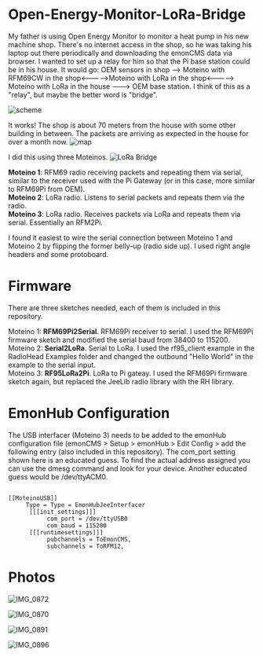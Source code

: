 # Open-Energy-Monitor-LoRa-Bridge

My father is using Open Energy Monitor to monitor a heat pump in his new machine shop. There's no internet access in the shop, so he was taking his laptop out there periodically and downloading the emonCMS data via browser. I wanted to set up a relay for him so that the Pi base station could be in his house. It would go: OEM sensors in shop --> Moteino with RFM69CW in the shop<----->Moteino with LoRa in the shop<-----> Moteino with LoRa in the house ---> OEM base station. I think of this as a "relay", but maybe the better word is "bridge".  

![scheme](https://user-images.githubusercontent.com/17953028/212793142-f43c6f35-0e1f-4bd8-a04c-65432b14b4fb.jpg)

It works! The shop is about 70 meters from the house with some other building in between. The packets are arriving as expected in the house for over a month now.
![map](https://user-images.githubusercontent.com/17953028/212793119-a436af30-64d8-4e7a-918c-144504f75a62.jpg)

I did this using three Moteinos.
![LoRa Bridge](https://user-images.githubusercontent.com/17953028/213946740-c6d2ad57-546d-475c-8f94-bcc7c9d5ef4b.jpg)

**Moteino 1**: RFM69 radio receiving packets and repeating them via serial, similar to the receiver used with the Pi Gateway (or in this case, more similar to RFM69Pi from OEM).<br>
**Moteino 2**: LoRa radio. Listens to serial packets and repeats them via the radio.<br>
**Moteino 3**: LoRa radio. Receives packets via LoRa and repeats them via serial. Essentially an RFM2Pi.<br>


I found it easiest to wire the serial connection between Moteino 1 and Moteino 2 by flipping the former belly-up (radio side up). I used right angle headers and some protoboard. 

# Firmware
There are three sketches needed, each of them is included in this repository.

Moteino 1: **RFM69Pi2Serial**. RFM69Pi receiver to serial. I used the RFM69Pi firmware sketch and modified the serial baud from 38400 to 115200.<br>
Moteino 2: **Serial2LoRa**. Serial to LoRa. I used the rf95_client example in the RadioHead Examples folder and changed the outbound "Hello World" in the example to the serial input.<br>
Moteino 3: **RF95LoRa2Pi**. LoRa to Pi gateay. I used the RFM69Pi firmware sketch again, but replaced the JeeLib radio library with the RH library.<br>

# EmonHub Configuration
The USB interfacer (Moteino 3) needs to be added to the emonHub configuration file (emonCMS > Setup > emonHub > Edit Config > add the following entry (also included in this repository). The com_port setting shown here is an educated guess. To find the actual address assigned you can use the dmesg command and look for your device.
Another educated guess would be /dev/ttyACM0.

<code>
[[MoteinoUSB]]
     Type = Type = EmonHubJeeInterfacer
      [[[init_settings]]]
           com_port = /dev/ttyUSB0 
           com_baud = 115200
      [[[runtimesettings]]]
           pubchannels = ToEmonCMS,
           subchannels = ToRFM12,
</code>

# Photos

![IMG_0872](https://user-images.githubusercontent.com/17953028/217689758-0bbb0e3f-32e4-415f-87c6-c0fdf89cda81.JPG)

![IMG_0870](https://user-images.githubusercontent.com/17953028/217689912-de2c6df8-d6a1-4eed-b354-edddaba1ba13.JPG)

![IMG_0891](https://user-images.githubusercontent.com/17953028/217689802-77bba691-d4d8-477e-b506-1325b928bce0.JPG)

![IMG_0896](https://user-images.githubusercontent.com/17953028/217690143-d9bf8a8d-3ef3-4cd5-b302-2d13efe9e673.JPG)


